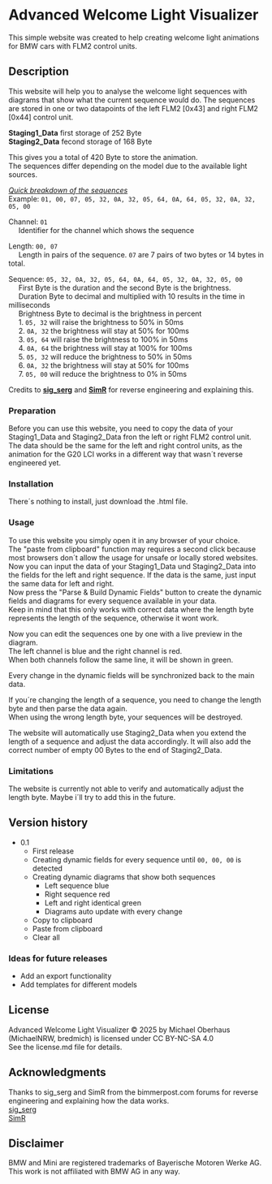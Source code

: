 # Advanced Welcome Light Visualizer

This simple website was created to help creating welcome light animations for BMW cars with FLM2 control units.

## Description

This website will help you to analyse the welcome light sequences with diagrams that show what the current sequence would do.
The sequences are stored in one or two datapoints of the left FLM2 [0x43] and right FLM2 [0x44] control unit.

**Staging1_Data** first storage of 252 Byte  
**Staging2_Data** fecond storage of 168 Byte

This gives you a total of 420 Byte to store the animation.  
The sequences differ depending on the model due to the available light sources.

*<u>Quick breakdown of the sequences</u>*  
Example: `01, 00, 07, 05, 32, 0A, 32, 05, 64, 0A, 64, 05, 32, 0A, 32, 05, 00`  

Channel: `01`  
&nbsp;&nbsp;&nbsp;&nbsp;&nbsp;Identifier for the channel which shows the sequence

Length: `00, 07`  
&nbsp;&nbsp;&nbsp;&nbsp;&nbsp;Length in pairs of the sequence. `07` are 7 pairs of two bytes or 14 bytes in total.

Sequence: `05, 32, 0A, 32, 05, 64, 0A, 64, 05, 32, 0A, 32, 05, 00`  
&nbsp;&nbsp;&nbsp;&nbsp;&nbsp;First Byte is the duration and the second Byte is the brightness.  
&nbsp;&nbsp;&nbsp;&nbsp;&nbsp;Duration Byte to decimal and multiplied with 10 results in the time in milliseconds  
&nbsp;&nbsp;&nbsp;&nbsp;&nbsp;Brightness Byte to decimal is the brightness in percent  
&nbsp;&nbsp;&nbsp;&nbsp;&nbsp;1. `05, 32` will raise the brightness to 50% in 50ms  
&nbsp;&nbsp;&nbsp;&nbsp;&nbsp;2. `0A, 32` the brightness will stay at 50% for 100ms  
&nbsp;&nbsp;&nbsp;&nbsp;&nbsp;3. `05, 64` will raise the brightness to 100% in 50ms  
&nbsp;&nbsp;&nbsp;&nbsp;&nbsp;4. `0A, 64` the brightness will stay at 100% for 100ms  
&nbsp;&nbsp;&nbsp;&nbsp;&nbsp;5. `05, 32` will reduce the brightness to 50% in 50ms  
&nbsp;&nbsp;&nbsp;&nbsp;&nbsp;6. `0A, 32` the brightness will stay at 50% for 100ms  
&nbsp;&nbsp;&nbsp;&nbsp;&nbsp;7. `05, 00` will reduce the brightness to 0% in 50ms

Credits to **[sig_serg](https://g20.bimmerpost.com/forums/showpost.php?p=31850938&postcount=107)** and **[SimR](https://g20.bimmerpost.com/forums/showpost.php?p=31870641&postcount=110)** for reverse engineering and explaining this.

### Preparation

Before you can use this website, you need to copy the data of your Staging1_Data and Staging2_Data fron the left or right FLM2 control unit.  
The data should be the same for the left and right control units, as the animation for the G20 LCI works in a different way that wasn´t reverse engineered yet.

### Installation

There´s nothing to install, just download the .html file.

### Usage

To use this website you simply open it in any browser of your choice.  
The "paste from clipboard" function may requires a second click because most browsers don´t allow the usage for unsafe or locally stored websites.  
Now you can input the data of your Staging1_Data und Staging2_Data into the fields for the left and right sequence. 
If the data is the same, just input the same data for left and right.  
Now press the "Parse & Build Dynamic Fields" button to create the dynamic fields and diagrams for every sequence available in your data.  
Keep in mind that this only works with correct data where the length byte represents the length of the sequence, otherwise it wont work.

Now you can edit the sequences one by one with a live preview in the diagram.  
The left channel is blue and the right channel is red.  
When both channels follow the same line, it will be shown in green.

Every change in the dynamic fields will be synchronized back to the main data.

If you´re changing the length of a sequence, you need to change the length byte and then parse the data again.  
When using the wrong length byte, your sequences will be destroyed.

The website will automatically use Staging2_Data when you extend the length of a sequence and adjust the data accordingly. It will also add the correct number of empty 00 Bytes to the end of Staging2_Data.

### Limitations

The website is currently not able to verify and automatically adjust the length byte. Maybe i´ll try to add this in the future.

## Version history

* 0.1
    * First release
    * Creating dynamic fields for every sequence until `00, 00, 00` is detected
    * Creating dynamic diagrams that show both sequences
        * Left sequence blue
        * Right sequence red
        * Left and right identical green
        * Diagrams auto update with every change
    * Copy to clipboard
    * Paste from clipboard
    * Clear all

### Ideas for future releases

* Add an export functionality
* Add templates for different models

## License

Advanced Welcome Light Visualizer © 2025 by Michael Oberhaus (MichaelNRW, bredmich) is licensed under CC BY-NC-SA 4.0  
See the license.md file for details.

## Acknowledgments

Thanks to sig_serg and SimR from the bimmerpost.com forums for reverse engineering and explaining how the data works.  
[sig_serg](https://g20.bimmerpost.com/forums/member.php?u=852876)  
[SimR](https://g20.bimmerpost.com/forums/member.php?u=886522)

## Disclaimer

BMW and Mini are registered trademarks of Bayerische Motoren Werke AG.  
This work is not affiliated with BMW AG in any way.
